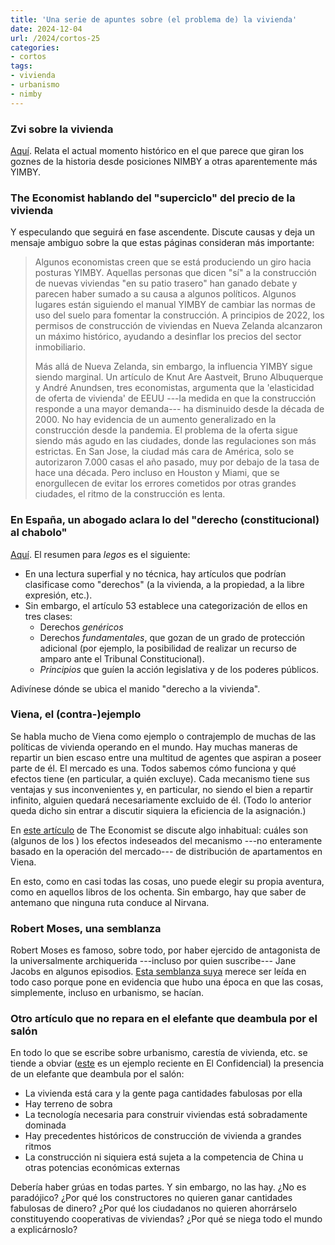 ```yaml
---
title: 'Una serie de apuntes sobre (el problema de) la vivienda'
date: 2024-12-04
url: /2024/cortos-25
categories:
- cortos
tags:
- vivienda
- urbanismo
- nimby
---
```


### Zvi sobre la vivienda

[Aquí](https://thezvi.wordpress.com/2024/10/29/housing-roundup-10/).
Relata el actual momento histórico en el que parece que giran los goznes de la historia desde posiciones NIMBY a otras aparentemente más YIMBY.

### The Economist hablando del "superciclo" del precio de la vivienda

Y especulando que seguirá en fase ascendente. Discute causas y deja un mensaje ambiguo sobre la que estas páginas consideran más importante:

> Algunos economistas creen que se está produciendo un giro hacia posturas YIMBY. Aquellas personas que dicen "sí" a la construcción de nuevas viviendas "en su patio trasero" han ganado debate y parecen haber sumado a su causa a algunos políticos. Algunos lugares están siguiendo el manual YIMBY de cambiar las normas de uso del suelo para fomentar la construcción. A principios de 2022, los permisos de construcción de viviendas en Nueva Zelanda alcanzaron un máximo histórico, ayudando a desinflar los precios del sector inmobiliario.
>
> Más allá de Nueva Zelanda, sin embargo, la influencia YIMBY sigue siendo marginal. Un artículo de Knut Are Aastveit, Bruno Albuquerque y André Anundsen, tres economistas, argumenta que la 'elasticidad de oferta de vivienda' de EEUU ---la medida en que la construcción responde a una mayor demanda--- ha disminuido desde la década de 2000. No hay evidencia de un aumento generalizado en la construcción desde la pandemia. El problema de la oferta sigue siendo más agudo en las ciudades, donde las regulaciones son más estrictas. En San Jose, la ciudad más cara de América, solo se autorizaron 7.000 casas el año pasado, muy por debajo de la tasa de hace una década. Pero incluso en Houston y Miami, que se enorgullecen de evitar los errores cometidos por otras grandes ciudades, el ritmo de la construcción es lenta.

### En España, un abogado aclara lo del "derecho (constitucional) al chabolo"

[Aquí](https://tsevanrabtan.wordpress.com/2015/05/07/que-no-cojones-que-la-constitucion-no-te-reconoce-un-derecho-al-chabolo).
El resumen para _legos_ es el siguiente:

- En una lectura superfial y no técnica, hay artículos que podrían clasificase como "derechos" (a la vivienda, a la propiedad, a la libre expresión, etc.).
- Sin embargo, el artículo 53 establece una categorización de ellos en tres clases:
    - Derechos _genéricos_
    - Derechos _fundamentales_, que gozan de un grado de protección adicional (por ejemplo, la posibilidad de realizar un recurso de amparo ante el Tribunal Constitucional).
    - _Principios_ que guíen la acción legislativa y de los poderes públicos.

Adivínese dónde se ubica el manido "derecho a la vivienda".

### Viena, el (contra-)ejemplo

Se habla mucho de Viena como ejemplo o contrajemplo de muchas de las políticas de vivienda operando en el mundo. Hay muchas maneras de repartir un bien escaso entre una multitud de agentes que aspiran a poseer parte de él. El mercado es una. Todos sabemos cómo funciona y qué efectos tiene (en particular, a quién excluye). Cada mecanismo tiene sus ventajas y sus inconvenientes y, en particular, no siendo el bien a repartir infinito, alguien quedará necesariamente excluido de él. (Todo lo anterior queda dicho sin entrar a discutir siquiera la eficiencia de la asignación.)

En [este artículo](https://www.economist.com/europe/2024/08/01/viennas-social-housing-lauded-by-progressives-pushes-out-the-poor) de The Economist se discute algo inhabitual: cuáles son (algunos de los ) los efectos indeseados del mecanismo ---no enteramente basado en la operación del mercado--- de distribución de apartamentos en Viena.

En esto, como en casi todas las cosas, uno puede elegir su propia aventura, como en aquellos libros de los ochenta. Sin embargo, hay que saber de antemano que ninguna ruta conduce al Nirvana.

### Robert Moses, una semblanza

Robert Moses es famoso, sobre todo, por haber ejercido de antagonista de la universalmente archiquerida ---incluso por quien suscribe--- Jane Jacobs en algunos episodios.
[Esta semblanza suya](https://trevorklee.substack.com/p/lessons-on-getting-things-done-from) merece ser leída en todo caso porque pone en evidencia que hubo una época en que las cosas, simplemente, incluso en urbanismo, se hacían.

### Otro artículo que no repara en el elefante que deambula por el salón

En todo lo que se escribe sobre urbanismo, carestía de vivienda, etc. se tiende a obviar ([este](https://www.elconfidencial.com/mundo/2024-11-29/maldicion-irlanda-problema-vivienda-dinero-pisos_4013199/) es un ejemplo reciente en El Confidencial) la presencia de un elefante que deambula por el salón:

- La vivienda está cara y la gente paga cantidades fabulosas por ella
- Hay terreno de sobra
- La tecnología necesaria para construir viviendas está sobradamente dominada
- Hay precedentes históricos de construcción de vivienda a grandes ritmos
- La construcción ni siquiera está sujeta a la competencia de China u otras potencias económicas externas

Debería haber grúas en todas partes. Y sin embargo, no las hay. ¿No es paradójico? ¿Por qué los constructores no quieren ganar cantidades fabulosas de dinero? ¿Por qué los ciudadanos no quieren ahorrárselo constituyendo cooperativas de viviendas? ¿Por qué se niega todo el mundo a explicárnoslo?